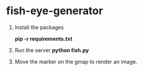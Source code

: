 # fish-eye-generator

1. Install the packages
    
    **pip -r requirements.txt**
    
2. Run the server
    **python fish.py**
    
3. Move the marker on the gmap to render an image.
